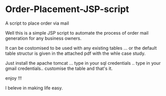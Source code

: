 Order-Placement-JSP-script
==========================

A script to place order via mail 


Well this is a simple JSP script to automate the process of order mail generation
for any business owners.

It can be costomised to be used with any existing tables ... or the default table structur 
is given in the attached pdf with the whle case study.

Just install the apache tomcat ...
type in your sql credentials .. 
type in your gmail credentials..
customise the table and that's it.

enjoy !!! 

I beleve in making life easy.
 
